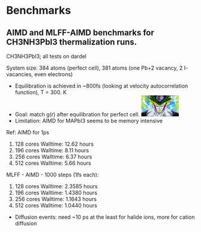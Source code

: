# Benchmarks
## AIMD and MLFF-AIMD benchmarks for CH3NH3PbI3 thermalization runs.

CH3NH3PbI3; all tests on dardel

System size: 384 atoms (perfect cell), 381 atoms (one Pb+2 vacancy, 2 I- vacancies, even electrons) 

- Equilibration is achieved in ~800fs (looking at velocity autocorrelation function), T = 300. K
- Goal: match g(r) after equilibration for perfect cell. <img src="./perfect_cell.jpeg" alt="Perfect cell" width="100" />
- Limitation: AIMD for MAPbI3 seems to be memory intensive

Ref: AIMD for 1ps
   1. 128 cores
   Walltime: 12.62 hours
   2. 196 cores
   Walltime: 8.11 hours
   3. 256 cores
   Walltime: 6.37 hours
   4. 512 cores
   Walltime: 5.66 hours

MLFF - AIMD - 1000 steps (1fs each):
   1. 128 cores
   Walltime: 2.3585 hours
   2. 196 cores
   Walltime: 1.4380 hours
   3. 256 cores
   Walltime: 1.1643 hours
   4. 512 cores
   Walltime: 1.0440 hours

- Diffusion events: need ~10 ps at the least for halide ions, more for cation diffusion